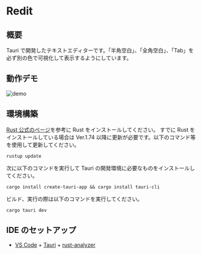# Redit

## 概要
Tauri で開発したテキストエディターです。「半角空白」、「全角空白」、「Tab」を必ず別の色で可視化して表示するようにしています。

## 動作デモ
![demo](https://github.com/user-attachments/assets/abc6f26f-cf91-4bb2-817f-2e438558d5a0)


## 環境構築

[Rust 公式のページ](https://www.rust-lang.org/ja/tools/install)を参考に Rust をインストールしてください。
すでに Rust をインストールしている場合は Ver.1.74 以降に更新が必要です。以下のコマンド等を使用して更新してください。
```
rustup update
```

次に以下のコマンドを実行して Tauri の開発環境に必要なものをインストールしてください。

```
cargo install create-tauri-app && cargo install tauri-cli
```

ビルド、実行の際は以下のコマンドを実行してください。
```
cargo tauri dev
```

## IDE のセットアップ

- [VS Code](https://code.visualstudio.com/) + [Tauri](https://marketplace.visualstudio.com/items?itemName=tauri-apps.tauri-vscode) + [rust-analyzer](https://marketplace.visualstudio.com/items?itemName=rust-lang.rust-analyzer)
